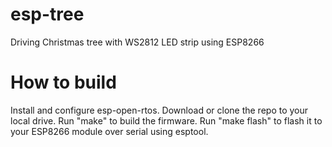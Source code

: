 # esp-tree
Driving Christmas tree with WS2812 LED strip using ESP8266

# How to build
Install and configure esp-open-rtos.
Download or clone the repo to your local drive.
Run "make" to build the firmware.
Run "make flash" to flash it to your ESP8266 module over serial using esptool.

